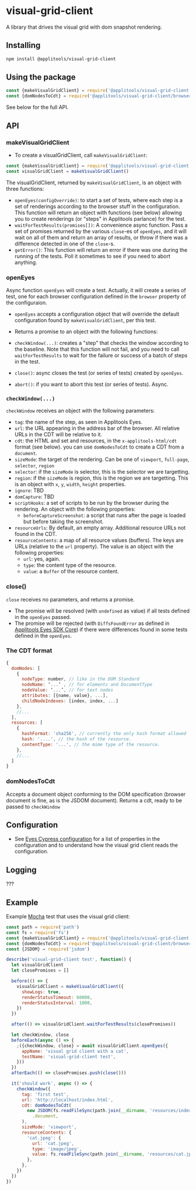 # visual-grid-client

A library that drives the visual grid with dom snapshot rendering.

## Installing

```sh
npm install @applitools/visual-grid-client
```

## Using the package

```js
const {makeVisualGridClient} = require('@applitools/visual-grid-client')
const {domNodesToCdt} = require('@applitools/visual-grid-client/browser')
```

See below for the full API.

## API

### makeVisualGridClient

* To create a visualGridClient, call `makeVisualGridClient`:

```js
const {makeVisualGridClient} = require('@applitools/visual-grid-client')
const visualGridClient = makeVisualGridClient()
```

The visualGridClient, returned by `makeVisualGridClient`, is an object with three functions:

* `openEyes(configOverride)`: to start a set of tests, where each step is a set of renderings according to the browser
  stuff in the configuration.
  This function will return an object with functions (see below) allowing you to create renderings (or "steps" in
  Applitools parlance) for the test.
* `waitForTestResults(promises[])`: A convenience async function. Pass a set of promises returned by the various `close`-es
  of `openEyes`, and it will wait on all of them and return an array of results, or throw if there was a difference
  detected in one of the `close`-s.
* `getError()`: This function will return an error if there was one during the running of the tests. Poll
  it sometimes to see if you need to abort anything.

### openEyes

Async function `openEyes` will create a test. Actually, it will create a series of test, one for each browser configuration
defined in the `browser` property of the configuraion.

* `openEyes` accepts a configuration object that will override the default configuration found by
  `makeVisualGridClient`, per this test.

* Returns a promise to an object with the following functions:

* `checkWindow(...)`: creates a "step" that checks the window according to the baseline. Note that this
  function will not fail, and you need to call `waitForTestResults` to wait for the failure or success
  of a batch of steps in the test.
* `close()`: async closes the test (or series of tests) created by `openEyes`.
* `abort()`: if you want to abort this test (or series of tests). Async.

### `checkWindow(...)`

`checkWindow` receives an object with the following parameters:

* `tag`: the name of the step, as seen in Applitools Eyes.
* `url`: the URL appearing in the address bar of the browser. All relative URLs in the CDT will be relative to it.
* `cdt`: the HTML and set and resources, in the `x-applitools-html/cdt` format (see below).
  you can use `domNodesToCdt` to create a CDT from a `document`.
* `sizeMode`: the target of the rendering. Can be one of `viewport`, `full-page`, `selector`, `region`
* `selector`: if the `sizeMode` is selector, this is the selector we are targetting.
* `region`: if the `sizeMode` is region, this is the region we are targetting.
  This is an object with `x`, `y`, `width`, `height` properties.
* `ignore`: TBD
* `domCapture`: TBD
* `scriptHooks`: a set of scripts to be run by the browser during the rendering.
   An object with the following properties:
  * `beforeCaptureScreenshot`: a script that runs after the page is loaded but before taking the screenshot.
* `resourceUrls`: By default, an empty array. Additional resource URLs not found in the CDT.
* `resourceContents`: a map of all resource values (buffers). The keys are URLs (relative to the `url` property).
  The value  is an object with the following properties:
  * `url`: yes, again.
  * `type`: the content type of the resource.
  * `value`: a `Buffer` of the resource content.

### close()

`close` receives no parameters, and returns a promise.

* The promise will be resolved (with `undefined` as value) if all tests defined in the `openEyes` passed.
* The promise will be rejected (with `DiffsFoundError`
   as defined in [Applitools Eyes SDK Core](https://www.npmjs.com/package/@applitools/eyes.sdk.core))
   if there were differences found in some tests defined in the `openEyes`.

### The CDT format

```js
{
  domNodes: [
    {
      nodeType: number, // like in the DOM Standard
      nodeName: ‘...’ , // for elements and DocumentType
      nodeValue: ‘...’, // for text nodes
      attributes: [{name, value}, ...],
      childNodeIndexes: [index, index, ...]
    },
    //...
  ],
  resources: [
    {
      hashFormat: 'sha256', // currently the only hash format allowed
      hash: '....', // the hash of the resource.
      contentType: '...', // the mime type of the resource.
    },
    //...
  ]
}

```

### domNodesToCdt

Accepts a document object conforming to the DOM specification (browser document is fine, as is the JSDOM document).
Returns a cdt, ready to be passed to `checkWindow`

## Configuration

* See [Eyes Cypress configuration](https://github.com/applitools/eyes.cypress#advanced-configuration)
  for a list of properties in the configuration and to understand how the visual grid client
  reads the configuration.

## Logging

???

## Example

Example [Mocha](https://www.npmjs.com/package/mocha) test that uses the visual grid client:

```js
const path = require('path')
const fs = require('fs')
const {makeVisualGridClient} = require('@applitools/visual-grid-client')
const {domNodesToCdt} = require('@applitools/visual-grid-client/browser')
const {JSDOM} = require('jsdom')

describe('visual-grid-client test', function() {
  let visualGridClient
  let closePromises = []

  before(() => {
    visualGridClient = makeVisualGridClient({
      showLogs: true,
      renderStatusTimeout: 60000,
      renderStatusInterval: 1000,
    })
  })

  after(() => visualGridClient.waitForTestResults(closePromises))

  let checkWindow, close
  beforeEach(async () => {
    ;({checkWindow, close} = await visualGridClient.openEyes({
      appName: 'visual grid client with a cat',
      testName: 'visual-grid-client test',
    }))
  })
  afterEach(() => closePromises.push(close()))

  it('should work', async () => {
    checkWindow({
      tag: 'first test',
      url: 'http://localhost/index.html',
      cdt: domNodesToCdt(
        new JSDOM(fs.readFileSync(path.join(__dirname, 'resources/index.html'), 'utf-8')).window
          .document,
      ),
      sizeMode: 'viewport',
      resourceContents: {
        'cat.jpeg': {
          url: 'cat.jpeg',
          type: 'image/jpeg',
          value: fs.readFileSync(path.join(__dirname, 'resources/cat.jpeg')),
        },
      },
    })
  })
})
```

